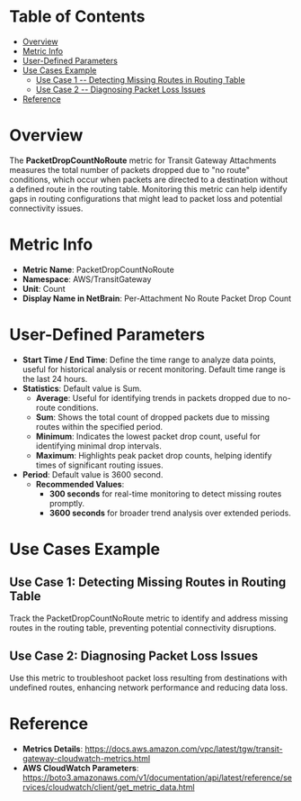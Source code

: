 # Table of Contents
- [Overview](#overview)
- [Metric Info](#metric-info)
- [User-Defined Parameters](#user-defined-parameters)
- [Use Cases Example](#example)
    - [Use Case 1 -- Detecting Missing Routes in Routing Table](#example-1) 
    - [Use Case 2 -- Diagnosing Packet Loss Issues](#example-2)
- [Reference](#reference)

# Overview <a name="overview"></a>
The <b>PacketDropCountNoRoute</b> metric for Transit Gateway Attachments measures the total number of packets dropped due to "no route" conditions, which occur when packets are directed to a destination without a defined route in the routing table. Monitoring this metric can help identify gaps in routing configurations that might lead to packet loss and potential connectivity issues.


# Metric Info <a name="metric-info"></a>
* <b>Metric Name</b>: PacketDropCountNoRoute
* <b>Namespace</b>: AWS/TransitGateway
* <b>Unit</b>: Count
* <b>Display Name in NetBrain</b>: Per-Attachment No Route Packet Drop Count

# User-Defined Parameters <a name="user-defined-parameters"></a>
* <b>Start Time / End Time</b>: Define the time range to analyze data points, useful for historical analysis or recent monitoring. Default time range is the last 24 hours.
* <b>Statistics</b>: Default value is Sum.
  * <b>Average</b>: Useful for identifying trends in packets dropped due to no-route conditions.
  * <b>Sum</b>: Shows the total count of dropped packets due to missing routes within the specified period.
  * <b>Minimum</b>: Indicates the lowest packet drop count, useful for identifying minimal drop intervals.
  * <b>Maximum</b>: Highlights peak packet drop counts, helping identify times of significant routing issues.
* <b>Period</b>: Default value is 3600 second.
  * <b>Recommended Values</b>:
    * <b>300 seconds</b> for real-time monitoring to detect missing routes promptly.
    * <b>3600 seconds</b> for broader trend analysis over extended periods.

# Use Cases Example <a name="example"></a>
## Use Case 1: Detecting Missing Routes in Routing Table <a name="example-1"></a>
Track the PacketDropCountNoRoute metric to identify and address missing routes in the routing table, preventing potential connectivity disruptions.

## Use Case 2: Diagnosing Packet Loss Issues <a name="example-2"></a>
Use this metric to troubleshoot packet loss resulting from destinations with undefined routes, enhancing network performance and reducing data loss.


# Reference <a name="reference"></a>
* <b>Metrics Details</b>: https://docs.aws.amazon.com/vpc/latest/tgw/transit-gateway-cloudwatch-metrics.html
* <b>AWS CloudWatch Parameters</b>: https://boto3.amazonaws.com/v1/documentation/api/latest/reference/services/cloudwatch/client/get_metric_data.html